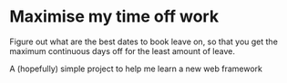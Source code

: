 # Maximise my time off work

Figure out what are the best dates to book leave on, so that you get the maximum continuous days off for the least amount of leave.

A (hopefully) simple project to help me learn a new web framework

